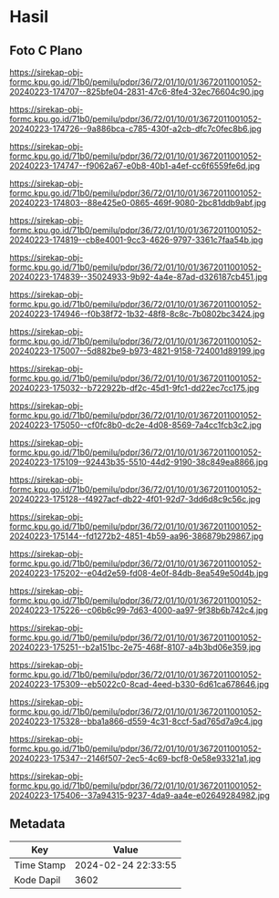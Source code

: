 # Hasil

## Foto C Plano

https://sirekap-obj-formc.kpu.go.id/71b0/pemilu/pdpr/36/72/01/10/01/3672011001052-20240223-174707--825bfe04-2831-47c6-8fe4-32ec76604c90.jpg

https://sirekap-obj-formc.kpu.go.id/71b0/pemilu/pdpr/36/72/01/10/01/3672011001052-20240223-174726--9a886bca-c785-430f-a2cb-dfc7c0fec8b6.jpg

https://sirekap-obj-formc.kpu.go.id/71b0/pemilu/pdpr/36/72/01/10/01/3672011001052-20240223-174747--f9062a67-e0b8-40b1-a4ef-cc6f6559fe6d.jpg

https://sirekap-obj-formc.kpu.go.id/71b0/pemilu/pdpr/36/72/01/10/01/3672011001052-20240223-174803--88e425e0-0865-469f-9080-2bc81ddb9abf.jpg

https://sirekap-obj-formc.kpu.go.id/71b0/pemilu/pdpr/36/72/01/10/01/3672011001052-20240223-174819--cb8e4001-9cc3-4626-9797-3361c7faa54b.jpg

https://sirekap-obj-formc.kpu.go.id/71b0/pemilu/pdpr/36/72/01/10/01/3672011001052-20240223-174839--35024933-9b92-4a4e-87ad-d326187cb451.jpg

https://sirekap-obj-formc.kpu.go.id/71b0/pemilu/pdpr/36/72/01/10/01/3672011001052-20240223-174946--f0b38f72-1b32-48f8-8c8c-7b0802bc3424.jpg

https://sirekap-obj-formc.kpu.go.id/71b0/pemilu/pdpr/36/72/01/10/01/3672011001052-20240223-175007--5d882be9-b973-4821-9158-724001d89199.jpg

https://sirekap-obj-formc.kpu.go.id/71b0/pemilu/pdpr/36/72/01/10/01/3672011001052-20240223-175032--b722922b-df2c-45d1-9fc1-dd22ec7cc175.jpg

https://sirekap-obj-formc.kpu.go.id/71b0/pemilu/pdpr/36/72/01/10/01/3672011001052-20240223-175050--cf0fc8b0-dc2e-4d08-8569-7a4cc1fcb3c2.jpg

https://sirekap-obj-formc.kpu.go.id/71b0/pemilu/pdpr/36/72/01/10/01/3672011001052-20240223-175109--92443b35-5510-44d2-9190-38c849ea8866.jpg

https://sirekap-obj-formc.kpu.go.id/71b0/pemilu/pdpr/36/72/01/10/01/3672011001052-20240223-175128--f4927acf-db22-4f01-92d7-3dd6d8c9c56c.jpg

https://sirekap-obj-formc.kpu.go.id/71b0/pemilu/pdpr/36/72/01/10/01/3672011001052-20240223-175144--fd1272b2-4851-4b59-aa96-386879b29867.jpg

https://sirekap-obj-formc.kpu.go.id/71b0/pemilu/pdpr/36/72/01/10/01/3672011001052-20240223-175202--e04d2e59-fd08-4e0f-84db-8ea549e50d4b.jpg

https://sirekap-obj-formc.kpu.go.id/71b0/pemilu/pdpr/36/72/01/10/01/3672011001052-20240223-175226--c06b6c99-7d63-4000-aa97-9f38b6b742c4.jpg

https://sirekap-obj-formc.kpu.go.id/71b0/pemilu/pdpr/36/72/01/10/01/3672011001052-20240223-175251--b2a151bc-2e75-468f-8107-a4b3bd06e359.jpg

https://sirekap-obj-formc.kpu.go.id/71b0/pemilu/pdpr/36/72/01/10/01/3672011001052-20240223-175309--eb5022c0-8cad-4eed-b330-6d61ca678646.jpg

https://sirekap-obj-formc.kpu.go.id/71b0/pemilu/pdpr/36/72/01/10/01/3672011001052-20240223-175328--bba1a866-d559-4c31-8ccf-5ad765d7a9c4.jpg

https://sirekap-obj-formc.kpu.go.id/71b0/pemilu/pdpr/36/72/01/10/01/3672011001052-20240223-175347--2146f507-2ec5-4c69-bcf8-0e58e93321a1.jpg

https://sirekap-obj-formc.kpu.go.id/71b0/pemilu/pdpr/36/72/01/10/01/3672011001052-20240223-175406--37a94315-9237-4da9-aa4e-e02649284982.jpg


## Metadata

| Key        | Value               |
| ---------- | ------------------- |
| Time Stamp | 2024-02-24 22:33:55 |
| Kode Dapil | 3602                |



